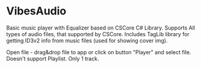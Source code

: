 # VibesAudio
Basic music player with Equalizer based on CSCore C# Library.
Supports All types of audio files, that supported by CSCore. Includes TagLib library for getting ID3v2 info from music files (used for showing cover img).

Open file - drag&drop file to app or click on button "Player" and select file.
Doesn't support Playlist. Only 1 track.
